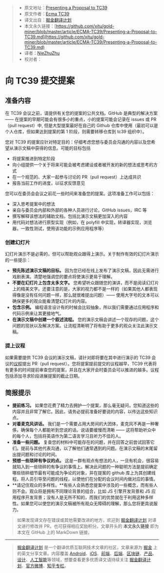 > - 原文地址：[Presenting a Proposal to TC39](https://github.com/tc39/how-we-work/blob/master/presenting.md)
> - 原文作者：[Ecma TC39](https://github.com/tc39/how-we-work)
> - 译文出自：[掘金翻译计划](https://github.com/xitu/gold-miner)
> - 本文永久链接：[https://github.com/xitu/gold-miner/blob/master/article/ECMA-TC39/Presenting-a-Proposal-to-TC39.md](https://github.com/xitu/gold-miner/blob/master/article/ECMA-TC39/Presenting-a-Proposal-to-TC39.md)
> - 译者：[NieZhuZhu](https://github.com/NieZhuZhu)
> - 校对者：

# 向 TC39 提交提案

## 准备内容

在 TC39 会议之前，请提供有关您的提案的公共文档。GitHub 是典型的解决方案 —— 在提案的早期可能会有很多小的重点，小的提案可能会记录在 issues 或 PR（pull request）中, 但是大型提案最好在自己的 Github 仓库中使用（最初可以是个人仓库，但如果达到提案的第 1 阶段，则需要转移仓库到 tc39 组织中）。

您对 TC39 的提案应针对特定目的：仔细考虑您想与委员会沟通的内容以及您希望从演示文稿中获得的信息。可能的目标包括
- 将提案推进到特定阶段
- 向小组提供一个关于将来可能会被考虑建设或者被开发的新的想法或思考的方式
- 在一个规范的、大家一起参与讨论的 PR（pull request）上达成共识
- 报告当前工作的进度，以征求反馈意见

您可以在委员会会议之前花一些时间来准备您的提案。这项准备工作可以包括：
- 深入思考提案中的想法
- 亲自与委员会内部和外部的各种人员进行讨论，GitHub issues，IRC 等
- 撰写解释该想法的辅助文档，包括比演示文稿更加深入的内容
- 用代码对想法进行原型实现（例如，在 polyfill 中实现，转译器实现，浏览器，一致性测试，使用该功能的示例应用程序等）

### 创建幻灯片

幻灯片演示不是必需的，但可以帮助观众跟得上演示。关于制作有效的幻灯片演示的一些提示：
- **预先陈述演示文稿的目标。** 因为您已经在线上发布了演示文稿，因此无需进行戏剧表演。清楚地强调您的要点将使演示更易于理解。
- **不要在幻灯片上包含太多文字。** 您希望听众跟随您的演讲，而不是阅读幻灯片上的精美文字。还要注意的是，大家的视力都不是一样的（如果其他人都表现得像是没有任何问题一样，那么就很难提出问题）—— 使用大字号的文本可以确保更多的观众能看清楚幻灯片的内容。
- **包含示例。** 编程语言设计有的时候会比较抽象，所以我们需要通过应用程序和代码示例来让其更接地气。
- **在演示文稿中创建一个叙述流程。** 您的演示文稿会讲述一个现存的问题，这个问题的现状以及解决方案。让流程清晰明了将有助于更多的观众关注此演示文稿。

### 提上议程

如果需要提供 TC39 会议的演示文稿，请针对即将要在其中进行演示的 TC39 会议的[议程](https://github.com/tc39/agendas/)提出 PR（pull request）。您将提案提前提交的议程越早，TC39 代表将有更多的时间提前审查您的提案，并且在大家开会时委员会可以推进的越多。议程包括添加寻求阶段进展提案的截止日期。

## 简报提示

- **提前练习。** 如果您花费了精力去拥护一个提案，那么毫无疑问，您知道这些的内容并且非常了解它。因此，请务必提前准备好要说的内容，以传达这些知识点。
- **对着麦克风讲话。** 我们是一个需要占用大房间的大团体，麦克风不再是一种奢侈。确保每个人都能听到您说的话。说话要缓慢而清晰 —— 这将帮助听众中的每个人，包括将英语作为第二语言学习且听力不佳的人。
- **准备一些问题。** 复查您的材料中可能存在的问题，并在回答之前尝试回答它们。提前与其他代表沟通，以了解他们通常遇到的问题。在演示文稿的末尾留出提问题和讨论的时间。
- **预想一些琐碎有争议的点。** 这是一群有观点有想法的人，一旦有机会，很容易就陷入到一些琐碎的有争议的事情上。解决此问题的一种聪明方法是提前确定哪些琐碎细节最有可能成为争论的对象，并在提案的 github 库上为其创建线程。将人员引导至问题的线程，以使他们在分配的会议时间内做对应的事情。
- **请记住观众的多样性。**有些人会熟悉您提案中涉及的一些概念，而有些人则不会。观众将是拥有不同理论背景的组合，比如 JS 引擎开发背景和 JS 应用程序开发背景；没有人是无所不知的，而我们的优势就在于利用这种多样性。如果您可以使您的演示文稿被所有观众无障碍的理解，那么您将更具说服力。

> 如果发现译文存在错误或其他需要改进的地方，欢迎到 [掘金翻译计划](https://github.com/xitu/gold-miner) 对译文进行修改并 PR，也可获得相应奖励积分。文章开头的 **本文永久链接** 即为本文在 GitHub 上的 MarkDown 链接。

---

> [掘金翻译计划](https://github.com/xitu/gold-miner) 是一个翻译优质互联网技术文章的社区，文章来源为 [掘金](https://juejin.im) 上的英文分享文章。内容覆盖 [Android](https://github.com/xitu/gold-miner#android)、[iOS](https://github.com/xitu/gold-miner#ios)、[前端](https://github.com/xitu/gold-miner#前端)、[后端](https://github.com/xitu/gold-miner#后端)、[区块链](https://github.com/xitu/gold-miner#区块链)、[产品](https://github.com/xitu/gold-miner#产品)、[设计](https://github.com/xitu/gold-miner#设计)、[人工智能](https://github.com/xitu/gold-miner#人工智能)等领域，想要查看更多优质译文请持续关注 [掘金翻译计划](https://github.com/xitu/gold-miner)、[官方微博](http://weibo.com/juejinfanyi)、[知乎专栏](https://zhuanlan.zhihu.com/juejinfanyi)。
